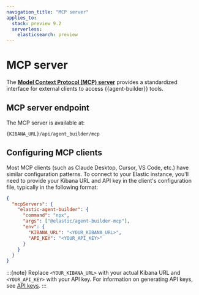 ```yaml
---
navigation_title: "MCP server"
applies_to:
  stack: preview 9.2
  serverless:
    elasticsearch: preview
---
```


# MCP server

The [**Model Context Protocol (MCP) server**](https://modelcontextprotocol.io/docs/getting-started/intro) provides a standardized interface for external clients to access {{agent-builder}} tools.

## MCP server endpoint

The MCP server is available at:

```
{KIBANA_URL}/api/agent_builder/mcp
```

## Configuring MCP clients

Most MCP clients (such as Claude Desktop, Cursor, VS Code, etc.) have similar configuration patterns. To connect to your Elastic instance, you'll need to provide your Kibana URL and API key in the client's configuration file, typically in the following format:

```json
{
  "mcpServers": {
    "elastic-agent-builder": {
      "command": "npx",
      "args": ["@elastic/agent-builder-mcp"],
      "env": {
        "KIBANA_URL": "<YOUR_KIBANA_URL>",
        "API_KEY": "<YOUR_API_KEY>"
      }
    }
  }
}
```

:::{note}
Replace `<YOUR_KIBANA_URL>` with your actual Kibana URL and `<YOUR_API_KEY>` with your API key. For information on generating API keys, see [API keys](https://www.elastic.co/docs/solutions/search/search-connection-details).
:::
